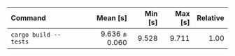 | Command | Mean [s] | Min [s] | Max [s] | Relative |
|:---|---:|---:|---:|---:|
| `cargo build --tests` | 9.636 ± 0.060 | 9.528 | 9.711 | 1.00 |
